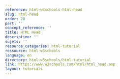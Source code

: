 ```yaml
---
reference: html-w3schools-html-head
slug: html-head
order: 28
part: ''
concept_reference: ''
title: HTML Head
description: ''
sujets: ''
resource_categories: html-tutorial
ressource: html-w3schools
language: en
directory: html-w3schools/html-tutorial
link: https://www.w3schools.com/html/html_head.asp
layout: tutorials
---
```

